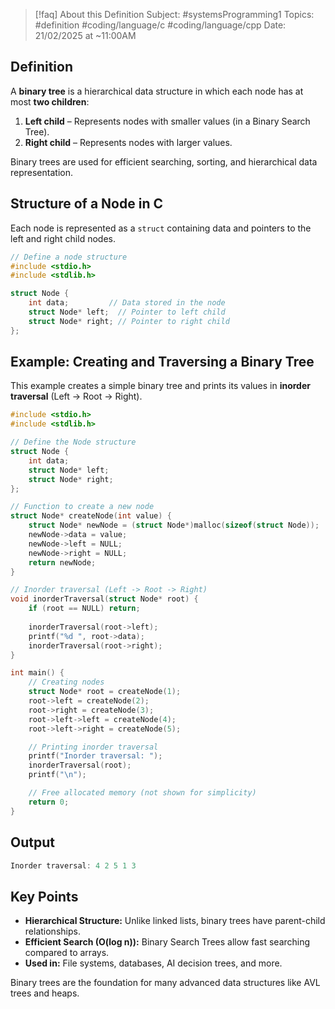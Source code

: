 
> [!faq] About this Definition
> Subject: #systemsProgramming1 
> Topics: #definition  #coding/language/c #coding/language/cpp 
> Date: 21/02/2025 at ~11:00AM

## Definition  
A **binary tree** is a hierarchical data structure in which each node has at most **two children**:  
1. **Left child** – Represents nodes with smaller values (in a Binary Search Tree).  
2. **Right child** – Represents nodes with larger values.

Binary trees are used for efficient searching, sorting, and hierarchical data representation.

## Structure of a Node in C  
Each node is represented as a `struct` containing data and pointers to the left and right child nodes.

```c
// Define a node structure
#include <stdio.h>
#include <stdlib.h>

struct Node {
    int data;         // Data stored in the node
    struct Node* left;  // Pointer to left child
    struct Node* right; // Pointer to right child
};
```

## Example: Creating and Traversing a Binary Tree

This example creates a simple binary tree and prints its values in **inorder traversal** (Left -> Root -> Right).

```c
#include <stdio.h>
#include <stdlib.h>

// Define the Node structure
struct Node {
    int data;
    struct Node* left;
    struct Node* right;
};

// Function to create a new node
struct Node* createNode(int value) {
    struct Node* newNode = (struct Node*)malloc(sizeof(struct Node));
    newNode->data = value;
    newNode->left = NULL;
    newNode->right = NULL;
    return newNode;
}

// Inorder traversal (Left -> Root -> Right)
void inorderTraversal(struct Node* root) {
    if (root == NULL) return;
    
    inorderTraversal(root->left);
    printf("%d ", root->data);
    inorderTraversal(root->right);
}

int main() {
    // Creating nodes
    struct Node* root = createNode(1);
    root->left = createNode(2);
    root->right = createNode(3);
    root->left->left = createNode(4);
    root->left->right = createNode(5);

    // Printing inorder traversal
    printf("Inorder traversal: ");
    inorderTraversal(root);
    printf("\n");

    // Free allocated memory (not shown for simplicity)
    return 0;
}
```

## Output

```c
Inorder traversal: 4 2 5 1 3
```

## Key Points

- **Hierarchical Structure:** Unlike linked lists, binary trees have parent-child relationships.
- **Efficient Search (O(log n)):** Binary Search Trees allow fast searching compared to arrays.
- **Used in:** File systems, databases, AI decision trees, and more.

Binary trees are the foundation for many advanced data structures like AVL trees and heaps.